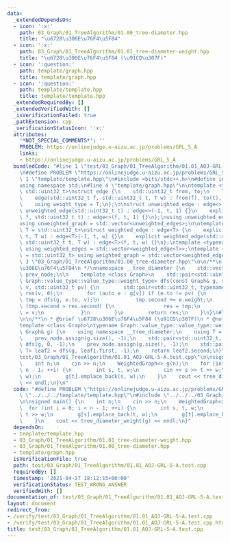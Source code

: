 ```yaml
---
data:
  _extendedDependsOn:
  - icon: ':x:'
    path: 03_Graph/01_TreeAlgorithm/01.00_tree-diameter.hpp
    title: "\u6728\u306E\u76F4\u5F84"
  - icon: ':x:'
    path: 03_Graph/01_TreeAlgorithm/01.01_tree-diameter-weight.hpp
    title: "\u6728\u306E\u76F4\u5F84 (\u91CD\u307F)"
  - icon: ':question:'
    path: template/graph.hpp
    title: template/graph.hpp
  - icon: ':question:'
    path: template/template.hpp
    title: template/template.hpp
  _extendedRequiredBy: []
  _extendedVerifiedWith: []
  _isVerificationFailed: true
  _pathExtension: cpp
  _verificationStatusIcon: ':x:'
  attributes:
    '*NOT_SPECIAL_COMMENTS*': ''
    PROBLEM: https://onlinejudge.u-aizu.ac.jp/problems/GRL_5_A
    links:
    - https://onlinejudge.u-aizu.ac.jp/problems/GRL_5_A
  bundledCode: "#line 1 \"test/03_Graph/01_TreeAlgorithm/01.01_AOJ-GRL-5-A.test.cpp\"\
    \n#define PROBLEM \"https://onlinejudge.u-aizu.ac.jp/problems/GRL_5_A\"\n#line\
    \ 1 \"template/template.hpp\"\n#include <bits/stdc++.h>\n#define int int64_t\n\
    using namespace std;\n#line 4 \"template/graph.hpp\"\n\ntemplate <typename T =\
    \ std::uint32_t>\nstruct edge {\n    std::uint32_t from, to;\n    T weight;\n\
    \    edge(std::uint32_t f, std::uint32_t t, T w) : from(f), to(t), weight(w) {}\n\
    \    using weight_type = T;\n};\n\nstruct unweighted_edge : edge<> {\n    explicit\
    \ unweighted_edge(std::uint32_t t) : edge<>(-1, t, 1) {}\n    explicit unweighted_edge(std::uint32_t\
    \ f, std::uint32_t t) : edge<>(f, t, 1) {}\n};\nusing unweighted_edges = std::vector<unweighted_edge>;\n\
    using unweighted_graph = std::vector<unweighted_edges>;\n\ntemplate <typename\
    \ T = std::uint32_t>\nstruct weighted_edge : edge<T> {\n    explicit weighted_edge(std::uint32_t\
    \ t, T w) : edge<T>(-1, t, w) {}\n    explicit weighted_edge(std::uint32_t f,\
    \ std::uint32_t t, T w) : edge<T>(f, t, w) {}\n};\ntemplate <typename T = std::uint32_t>\
    \ using weighted_edges = std::vector<weighted_edge<T>>;\ntemplate <typename T\
    \ = std::uint32_t> using weighted_graph = std::vector<weighted_edges<T>>;\n#line\
    \ 3 \"03_Graph/01_TreeAlgorithm/01.00_tree-diameter.hpp\"\n\n/**\n * @brief \u6728\
    \u306E\u76F4\u5F84\n */\nnamespace __tree_diameter {\n    std::vector<std::uint32_t>\
    \ prev_node;\n\n    template <class Graph>\n    std::pair<std::uint32_t, typename\
    \ Graph::value_type::value_type::weight_type> dfs(const Graph& g, std::uint32_t\
    \ v, std::uint32_t pv) {\n        std::pair<std::uint32_t, typename Graph::value_type::value_type::weight_type>\
    \ res(v, 0);\n        for (auto e : g[v]) if (e.to != pv) {\n            auto\
    \ tmp = dfs(g, e.to, v);\n            tmp.second += e.weight;\n            if\
    \ (tmp.second > res.second) {\n                res = tmp;\n                prev_node[e.to]\
    \ = v;\n            }\n        }\n        return res;\n    }\n}\n#line 3 \"03_Graph/01_TreeAlgorithm/01.01_tree-diameter-weight.hpp\"\
    \n\n/**\n * @brief \u6728\u306E\u76F4\u5F84 (\u91CD\u307F)\n * @note O(n)\n */\n\
    template <class Graph>\ntypename Graph::value_type::value_type::weight_type tree_diameter_weight(const\
    \ Graph& g) {\n    using namespace __tree_diameter;\n    using T = typename Graph::value_type::value_type::weight_type;\n\
    \    prev_node.assign(g.size(), -1);\n    std::pair<std::uint32_t, T> leaf1 =\
    \ dfs(g, 0, -1);\n    prev_node.assign(g.size(), -1);\n    std::pair<std::uint32_t,\
    \ T> leaf2 = dfs(g, leaf1.first, -1);\n    return leaf2.second;\n}\n#line 4 \"\
    test/03_Graph/01_TreeAlgorithm/01.01_AOJ-GRL-5-A.test.cpp\"\n\nsigned main() {\n\
    \    int n;\n    cin >> n;\n    WeightedGraph<> g(n);\n    for (int i = 0; i <\
    \ n - 1; ++i) {\n        int s, t, w;\n        cin >> s >> t >> w;\n        g[s].emplace_back(t,\
    \ w);\n        g[t].emplace_back(s, w);\n    }\n    cout << tree_diameter_weight(g)\
    \ << endl;\n}\n"
  code: "#define PROBLEM \"https://onlinejudge.u-aizu.ac.jp/problems/GRL_5_A\"\n#include\
    \ \"../../../template/template.hpp\"\n#include \"../../../03_Graph/01_TreeAlgorithm/01.01_tree-diameter-weight.hpp\"\
    \n\nsigned main() {\n    int n;\n    cin >> n;\n    WeightedGraph<> g(n);\n  \
    \  for (int i = 0; i < n - 1; ++i) {\n        int s, t, w;\n        cin >> s >>\
    \ t >> w;\n        g[s].emplace_back(t, w);\n        g[t].emplace_back(s, w);\n\
    \    }\n    cout << tree_diameter_weight(g) << endl;\n}"
  dependsOn:
  - template/template.hpp
  - 03_Graph/01_TreeAlgorithm/01.01_tree-diameter-weight.hpp
  - 03_Graph/01_TreeAlgorithm/01.00_tree-diameter.hpp
  - template/graph.hpp
  isVerificationFile: true
  path: test/03_Graph/01_TreeAlgorithm/01.01_AOJ-GRL-5-A.test.cpp
  requiredBy: []
  timestamp: '2021-04-27 18:12:15+00:00'
  verificationStatus: TEST_WRONG_ANSWER
  verifiedWith: []
documentation_of: test/03_Graph/01_TreeAlgorithm/01.01_AOJ-GRL-5-A.test.cpp
layout: document
redirect_from:
- /verify/test/03_Graph/01_TreeAlgorithm/01.01_AOJ-GRL-5-A.test.cpp
- /verify/test/03_Graph/01_TreeAlgorithm/01.01_AOJ-GRL-5-A.test.cpp.html
title: test/03_Graph/01_TreeAlgorithm/01.01_AOJ-GRL-5-A.test.cpp
---
```

